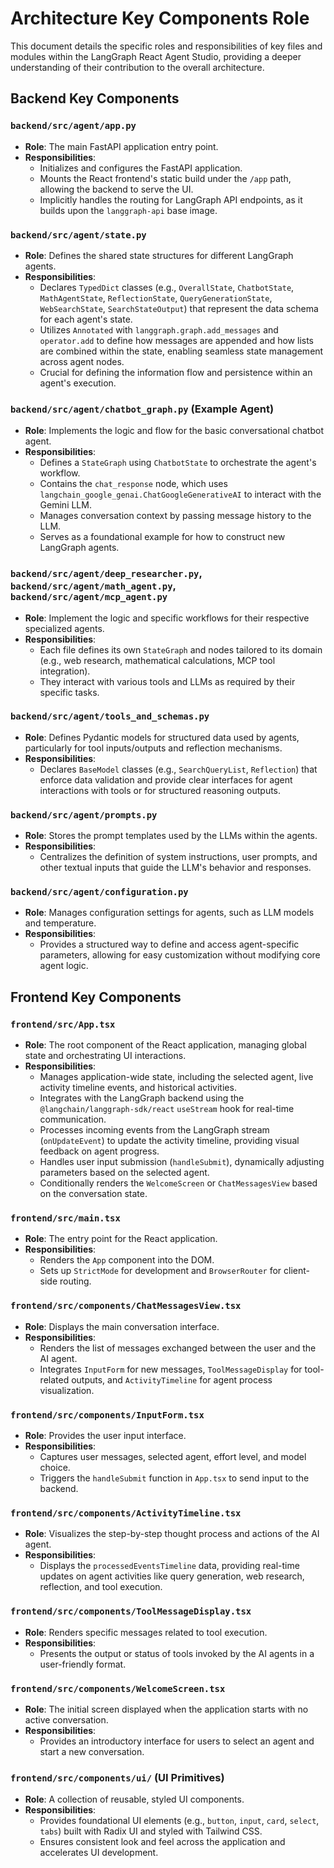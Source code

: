 # Architecture Key Components Role

This document details the specific roles and responsibilities of key files and modules within the LangGraph React Agent Studio, providing a deeper understanding of their contribution to the overall architecture.

## Backend Key Components

### `backend/src/agent/app.py`
*   **Role**: The main FastAPI application entry point.
*   **Responsibilities**:
    *   Initializes and configures the FastAPI application.
    *   Mounts the React frontend's static build under the `/app` path, allowing the backend to serve the UI.
    *   Implicitly handles the routing for LangGraph API endpoints, as it builds upon the `langgraph-api` base image.

### `backend/src/agent/state.py`
*   **Role**: Defines the shared state structures for different LangGraph agents.
*   **Responsibilities**:
    *   Declares `TypedDict` classes (e.g., `OverallState`, `ChatbotState`, `MathAgentState`, `ReflectionState`, `QueryGenerationState`, `WebSearchState`, `SearchStateOutput`) that represent the data schema for each agent's state.
    *   Utilizes `Annotated` with `langgraph.graph.add_messages` and `operator.add` to define how messages are appended and how lists are combined within the state, enabling seamless state management across agent nodes.
    *   Crucial for defining the information flow and persistence within an agent's execution.

### `backend/src/agent/chatbot_graph.py` (Example Agent)
*   **Role**: Implements the logic and flow for the basic conversational chatbot agent.
*   **Responsibilities**:
    *   Defines a `StateGraph` using `ChatbotState` to orchestrate the agent's workflow.
    *   Contains the `chat_response` node, which uses `langchain_google_genai.ChatGoogleGenerativeAI` to interact with the Gemini LLM.
    *   Manages conversation context by passing message history to the LLM.
    *   Serves as a foundational example for how to construct new LangGraph agents.

### `backend/src/agent/deep_researcher.py`, `backend/src/agent/math_agent.py`, `backend/src/agent/mcp_agent.py`
*   **Role**: Implement the logic and specific workflows for their respective specialized agents.
*   **Responsibilities**:
    *   Each file defines its own `StateGraph` and nodes tailored to its domain (e.g., web research, mathematical calculations, MCP tool integration).
    *   They interact with various tools and LLMs as required by their specific tasks.

### `backend/src/agent/tools_and_schemas.py`
*   **Role**: Defines Pydantic models for structured data used by agents, particularly for tool inputs/outputs and reflection mechanisms.
*   **Responsibilities**:
    *   Declares `BaseModel` classes (e.g., `SearchQueryList`, `Reflection`) that enforce data validation and provide clear interfaces for agent interactions with tools or for structured reasoning outputs.

### `backend/src/agent/prompts.py`
*   **Role**: Stores the prompt templates used by the LLMs within the agents.
*   **Responsibilities**:
    *   Centralizes the definition of system instructions, user prompts, and other textual inputs that guide the LLM's behavior and responses.

### `backend/src/agent/configuration.py`
*   **Role**: Manages configuration settings for agents, such as LLM models and temperature.
*   **Responsibilities**:
    *   Provides a structured way to define and access agent-specific parameters, allowing for easy customization without modifying core agent logic.

## Frontend Key Components

### `frontend/src/App.tsx`
*   **Role**: The root component of the React application, managing global state and orchestrating UI interactions.
*   **Responsibilities**:
    *   Manages application-wide state, including the selected agent, live activity timeline events, and historical activities.
    *   Integrates with the LangGraph backend using the `@langchain/langgraph-sdk/react` `useStream` hook for real-time communication.
    *   Processes incoming events from the LangGraph stream (`onUpdateEvent`) to update the activity timeline, providing visual feedback on agent progress.
    *   Handles user input submission (`handleSubmit`), dynamically adjusting parameters based on the selected agent.
    *   Conditionally renders the `WelcomeScreen` or `ChatMessagesView` based on the conversation state.

### `frontend/src/main.tsx`
*   **Role**: The entry point for the React application.
*   **Responsibilities**:
    *   Renders the `App` component into the DOM.
    *   Sets up `StrictMode` for development and `BrowserRouter` for client-side routing.

### `frontend/src/components/ChatMessagesView.tsx`
*   **Role**: Displays the main conversation interface.
*   **Responsibilities**:
    *   Renders the list of messages exchanged between the user and the AI agent.
    *   Integrates `InputForm` for new messages, `ToolMessageDisplay` for tool-related outputs, and `ActivityTimeline` for agent process visualization.

### `frontend/src/components/InputForm.tsx`
*   **Role**: Provides the user input interface.
*   **Responsibilities**:
    *   Captures user messages, selected agent, effort level, and model choice.
    *   Triggers the `handleSubmit` function in `App.tsx` to send input to the backend.

### `frontend/src/components/ActivityTimeline.tsx`
*   **Role**: Visualizes the step-by-step thought process and actions of the AI agent.
*   **Responsibilities**:
    *   Displays the `processedEventsTimeline` data, providing real-time updates on agent activities like query generation, web research, reflection, and tool execution.

### `frontend/src/components/ToolMessageDisplay.tsx`
*   **Role**: Renders specific messages related to tool execution.
*   **Responsibilities**:
    *   Presents the output or status of tools invoked by the AI agents in a user-friendly format.

### `frontend/src/components/WelcomeScreen.tsx`
*   **Role**: The initial screen displayed when the application starts with no active conversation.
*   **Responsibilities**:
    *   Provides an introductory interface for users to select an agent and start a new conversation.

### `frontend/src/components/ui/` (UI Primitives)
*   **Role**: A collection of reusable, styled UI components.
*   **Responsibilities**:
    *   Provides foundational UI elements (e.g., `button`, `input`, `card`, `select`, `tabs`) built with Radix UI and styled with Tailwind CSS.
    *   Ensures consistent look and feel across the application and accelerates UI development.
